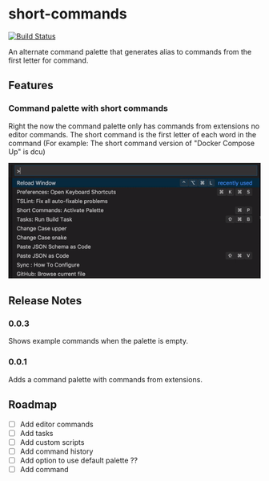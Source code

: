 # short-commands

[![Build Status](https://travis-ci.com/laginha87/vscode-short-commands.svg?branch=master)](https://travis-ci.com/laginha87/vscode-short-commands)

An alternate command palette that generates alias to commands from the first letter for command.


## Features

### Command palette with short commands

Right the now the command palette only has commands from extensions no editor commands.
The short command is the first letter of each word in the command (For example: The short command version of "Docker Compose Up" is dcu)


![short-commands](images/short-commands.gif)

<!--
## Requirements

If you have any requirements or dependencies, add a section describing those and how to install and configure them.

## Extension Settings

Include if your extension adds any VS Code settings through the `contributes.configuration` extension point.

For example:

This extension contributes the following settings:

* `myExtension.enable`: enable/disable this extension
* `myExtension.thing`: set to `blah` to do something

## Known Issues

Calling out known issues can help limit users opening duplicate issues against your extension. -->

## Release Notes

### 0.0.3
Shows example commands when the palette is empty.

### 0.0.1

Adds a command palette with commands from extensions.


## Roadmap

- [ ] Add editor commands
- [ ] Add tasks
- [ ] Add custom scripts
- [ ] Add command history
- [ ] Add option to use default palette ??
- [ ] Add command